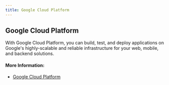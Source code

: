 ```yaml
---
title: Google Cloud Platform
---
```

## Google Cloud Platform
With Google Cloud Platform, you can build, test, and deploy applications on Google's highly-scalable and reliable infrastructure for your web, mobile, and backend solutions.

#### More Information:
<!-- Please add any articles you think might be helpful to read before writing the article -->
* <a href='https://cloud.google.com/' target='_blank' rel='nofollow'>Google Cloud Platform</a>


